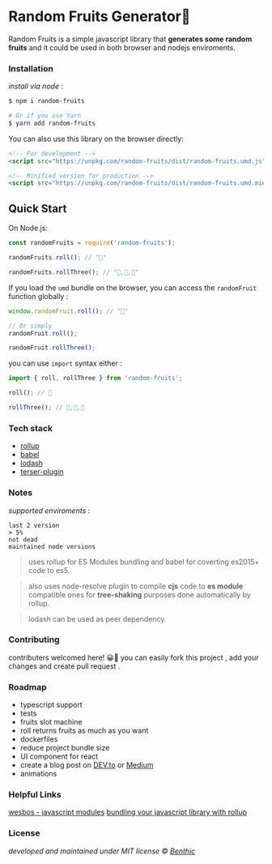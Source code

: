 # Random Fruits Generator🎲

Random Fruits is a simple javascript library that **generates some random fruits** and it could be used in both browser and nodejs enviroments.

### Installation

_install via node_ :

```bash
$ npm i random-fruits

# Or if you use Yarn
$ yarn add random-fruits
```

You can also use this library on the browser directly:

```html
<!-- For development -->
<script src="https://unpkg.com/random-fruits/dist/random-fruits.umd.js"></script>

<!-- Minified version for production -->
<script src="https://unpkg.com/random-fruits/dist/random-fruits.umd.min.js"></script>
```

## Quick Start

On Node.js:

```js
const randomFruits = require('random-fruits');

randomFruits.roll(); // "🍉"

randomFruits.rollThree(); // "🍇,🍍,🍋"
```

If you load the `umd` bundle on the browser, you can access the `randomFruit` function globally :

```js
window.randomFruit.roll(); // "🍏"

// Or simply
randomFruit.roll();

randomFruit.rollThree();
```

you can use `import` syntax either :

```js
import { roll, rollThree } from 'random-fruits';

roll(); // 🍍

rollThree(); // 🥭,🍓,🍌
```

### Tech stack

- [rollup](https://rollupjs.org)
- [babel](https://babeljs.io/)
- [lodash](https://lodash.com/)
- [terser-plugin](https://www.npmjs.com/package/rollup-plugin-terser)

### Notes

_supported enviroments_ :

```
last 2 version
> 5%
not dead
maintained node versions
```

> uses rollup for ES Modules bundling and babel for coverting es2015+ code to es5.

> also uses node-resolve plugin to compile **cjs** code to **es module** compatible ones for **tree-shaking** purposes done automatically by rollup.

> lodash can be used as peer dependency.

### Contributing

contributers welcomed here! 😀🙌
you can easily fork this project , add your changes and create pull request .

### Roadmap

- typescript support
- tests
- fruits slot machine
- roll returns fruits as much as you want
- dockerfiles
- reduce project bundle size
- UI component for react
- create a blog post on [DEV.to](https://dev.to/) or [Medium](https://medium.com/)
- animations

### Helpful Links

[wesbos - javascript modules](https://wesbos.com/javascript-modules/)
[bundling your javascript library with rollup](https://risanb.com/posts/bundling-your-javascript-library-with-rollup/)

### License

_developed and maintained under MIT license © [Benthic](https://github.com/open-benthic)_
